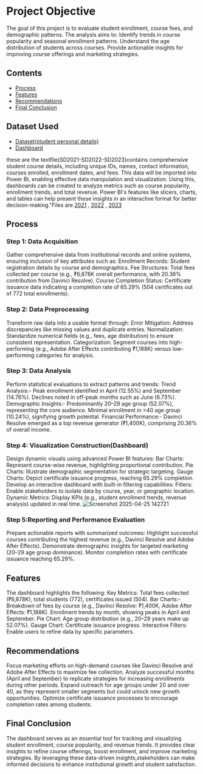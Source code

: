 # Project Objective
The goal of this project is to evaluate student enrollment, course fees, and demographic patterns. The analysis aims to:
       Identify trends in course popularity and seasonal enrollment patterns.
       Understand the age distribution of students across courses.
       Provide actionable insights for improving course offerings and marketing strategies.
       
## Contents
- <a  href="https://github.com/hariharanr8/Student-Course-Analysis?tab=readme-ov-file#process">Process</a>
- <a  href="https://github.com/hariharanr8/Student-Course-Analysis?tab=readme-ov-file#Features">Features</a>
- <a  href="https://github.com/hariharanr8/Student-Course-Analysis?tab=readme-ov-file#Recommendations">Recommendations</a>
- <a  href="https://github.com/hariharanr8/Student-Course-Analysis?tab=readme-ov-file#Final-Conclusion">Final Conclusion</a>

## Dataset Used
- <a href="Student Personal Details.xlsx">Dataset(student personal details)</a>
- <a href="https://github.com/hariharanr8/Student-Course-Analysis/blob/main/project1(student%20course%20report).pbix">Dashboard</a>

these are the textfile(SD2021-SD2022-SD2023)contains comprehensive student course details, including unique IDs, names, contact information, courses enrolled, enrollment dates, and fees. This data will be imported into Power BI, enabling effective data manipulation and visualization. Using this, dashboards can be created to analyze metrics such as course popularity, enrollment trends, and total revenue. Power BI's features like slicers, charts, and tables can help present these insights in an interactive format for better decision-making."Files are <a href="Student Personal Details.xlsx">2021</a> , <a href="Student Personal Details.xlsx">2022</a> , <a href="Student Personal Details.xlsx">2023</a> 

## Process
### Step 1: Data Acquisition
Gather comprehensive data from institutional records and online systems, ensuring inclusion of key attributes such as:
       Enrollment Records: Student registration details by course and demographics.
       Fee Structures: Total fees collected per course (e.g., ₹6,878K overall performance, with 20.36% contribution from Davinci Resolve).
       Course Completion Status: Certificate issuance data indicating a completion rate of 65.29% (504 certificates out of 772 total enrollments).
       
### Step 2: Data Preprocessing
Transform raw data into a usable format through:
       Error Mitigation: Address discrepancies like missing values and duplicate entries.
       Normalization: Standardize numerical fields (e.g., fees, age distribution) to ensure consistent representation.
       Categorization: Segment courses into high-performing (e.g., Adobe After Effects contributing ₹1,188K) versus low-performing categories for analysis.
              
### Step 3: Data Analysis
Perform statistical evaluations to extract patterns and trends:
Trend Analysis:- 
       Peak enrollment identified in April (12.55%) and September (14.76%).
       Declines noted in off-peak months such as June (6.73%).
Demographic Insights:- 
       Predominantly 20–29 age group (52.07%), representing the core audience.
       Minimal enrollment in >40 age group (10.24%), signifying growth potential.
Financial Performance:- 
       Davinci Resolve emerged as a top revenue generator (₹1,400K), comprising 20.36% of overall income.
       
### Step 4: Visualization Construction(Dashboard)
Design dynamic visuals using advanced Power BI features:
       Bar Charts: Represent course-wise revenue, highlighting proportional contribution.
       Pie Charts: Illustrate demographic segmentation for strategic targeting.
       Gauge Charts: Depict certificate issuance progress, reaching 65.29% completion.
Develop an interactive dashboard with built-in filtering capabilities:
       Filters: Enable stakeholders to isolate data by course, year, or geographic location.
       Dynamic Metrics: Display KPIs (e.g., student enrollment trends, revenue analysis) updated in real time.
![Screenshot 2025-04-25 142721](https://github.com/user-attachments/assets/17cee3a6-3fc9-4cb6-b357-50336accf377)

### Step 5:Reporting and Performance Evaluation
Prepare actionable reports with summarized outcomes:
       Highlight successful courses contributing the highest revenue (e.g., Davinci Resolve and Adobe After Effects).
       Demonstrate demographic insights for targeted marketing (20–29 age group dominance).
       Monitor completion rates with certificate issuance reaching 65.29%.
       
## Features
The dashboard highlights the following:
Key Metrics: Total fees collected (₹6,878K), total students (772), certificates issued (504).
Bar Charts:- Breakdown of fees by course (e.g., Davinci Resolve: ₹1,400K, Adobe After Effects: ₹1,188K).
Enrollment trends by month, showing peaks in April and September.
Pie Chart: Age group distribution (e.g., 20–29 years make up 52.07%).
Gauge Chart: Certificate issuance progress.
Interactive Filters: Enable users to refine data by specific parameters.

## Recommendations
Focus marketing efforts on high-demand courses like Davinci Resolve and Adobe After Effects to maximize fee collection.
Analyze successful months (April and September) to replicate strategies for increasing enrollments during other periods.
Expand outreach for age groups under 20 and over 40, as they represent smaller segments but could unlock new growth opportunities.
Optimize certificate issuance processes to encourage completion rates among students.

## Final Conclusion
The dashboard serves as an essential tool for tracking and visualizing student enrollment, course popularity, and revenue trends.
It provides clear insights to refine course offerings, boost enrollment, and improve marketing strategies. By leveraging these 
data-driven insights,stakeholders can make informed decisions to enhance institutional growth and student satisfaction.









      
















